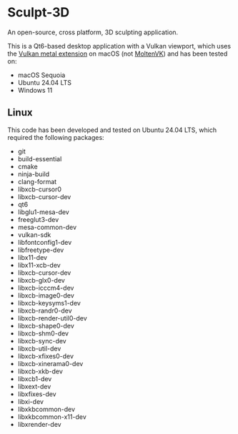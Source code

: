 # Sculpt-3D

An open-source, cross platform, 3D sculpting application.

This is a Qt6-based desktop application with a Vulkan viewport, which uses the [Vulkan metal extension](https://registry.khronos.org/vulkan/specs/1.3-extensions/man/html/VK_EXT_metal_objects.html) on macOS (not [MoltenVK](https://github.com/KhronosGroup/MoltenVK)) and has been tested on:

- macOS Sequoia
- Ubuntu 24.04 LTS
- Windows 11

## Linux

This code has been developed and tested on Ubuntu 24.04 LTS, which required the following packages:

- git
- build-essential
- cmake
- ninja-build
- clang-format
- libxcb-cursor0
- libxcb-cursor-dev
- qt6
- libglu1-mesa-dev
- freeglut3-dev
- mesa-common-dev
- vulkan-sdk
- libfontconfig1-dev
- libfreetype-dev
- libx11-dev
- libx11-xcb-dev
- libxcb-cursor-dev
- libxcb-glx0-dev
- libxcb-icccm4-dev
- libxcb-image0-dev
- libxcb-keysyms1-dev
- libxcb-randr0-dev
- libxcb-render-util0-dev
- libxcb-shape0-dev
- libxcb-shm0-dev
- libxcb-sync-dev
- libxcb-util-dev
- libxcb-xfixes0-dev
- libxcb-xinerama0-dev
- libxcb-xkb-dev
- libxcb1-dev
- libxext-dev
- libxfixes-dev
- libxi-dev
- libxkbcommon-dev
- libxkbcommon-x11-dev
- libxrender-dev
